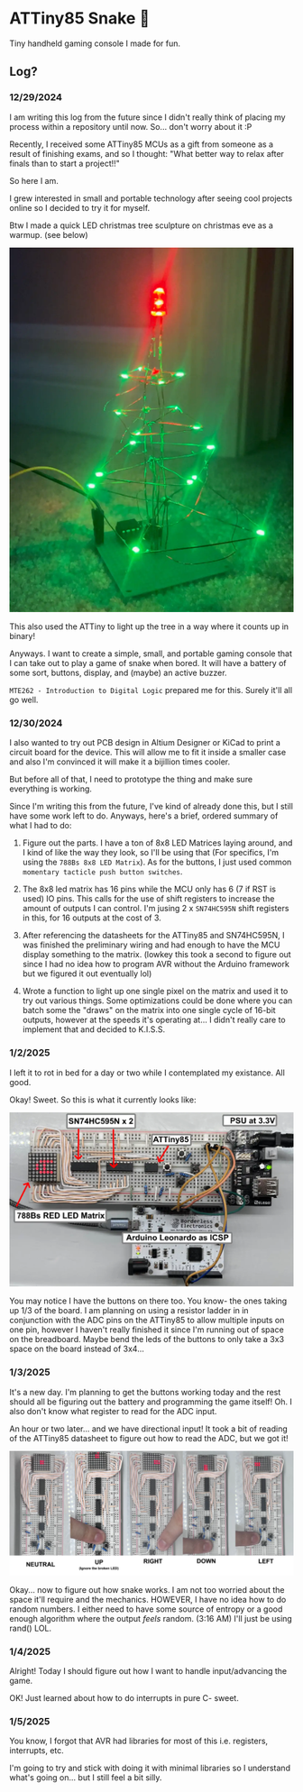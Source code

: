 # ATTiny85 Snake 🐍
Tiny handheld gaming console I made for fun.
## Log?
### 12/29/2024
I am writing this log from the future since I didn't really think of placing my process within a repository until now. So... don't worry about it :P

Recently, I received some ATTiny85 MCUs as a gift from someone as a result of finishing exams, and so I thought: "What better way to relax after finals than to start a project!!"

So here I am.

I grew interested in small and portable technology after seeing cool projects online so I decided to try it for myself.

Btw I made a quick LED christmas tree sculpture on christmas eve as a warmup. (see below)

![Super awesome and cool christmas tree 100%](./media/led_christmas_tree.webp)

This also used the ATTiny to light up the tree in a way where it counts up in binary!

Anyways. I want to create a simple, small, and portable gaming console that I can take out to play a game of snake when bored. It will have a battery of some sort, buttons, display, and (maybe) an active buzzer.

`MTE262 - Introduction to Digital Logic` prepared me for this. Surely it'll all go well.

### 12/30/2024
I also wanted to try out PCB design in Altium Designer or KiCad to print a circuit board for the device. This will allow me to fit it inside a smaller case and also I'm convinced it will make it a bijillion times cooler.

But before all of that, I need to prototype the thing and make sure everything is working.

Since I'm writing this from the future, I've kind of already done this, but I still have some work left to do. Anyways, here's a brief, ordered summary of what I had to do:

1. Figure out the parts. I have a ton of 8x8 LED Matrices laying around, and I kind of like the way they look, so I'll be using that (For specifics, I'm using the `788Bs 8x8 LED Matrix`). As for the buttons, I just used common `momentary tacticle push button switches`.

2. The 8x8 led matrix has 16 pins while the MCU only has 6 (7 if RST is used) IO pins. This calls for the use of shift registers to increase the amount of outputs I can control. I'm jusing 2 x `SN74HC595N` shift registers in this, for 16 outputs at the cost of 3.

3. After referencing the datasheets for the ATTiny85 and SN74HC595N, I was finished the preliminary wiring and had enough to have the MCU display something to the matrix. (lowkey this took a second to figure out since I had no idea how to program AVR without the Arduino framework but we figured it out eventually lol)

4. Wrote a function to light up one single pixel on the matrix and used it to try out various things. Some optimizations could be done where you can batch some the "draws" on the matrix into one single cycle of 16-bit outputs, however at the speeds it's operating at... I didn't really care to implement that and decided to K.I.S.S.

### 1/2/2025

I left it to rot in bed for a day or two while I contemplated my existance. All good.

Okay! Sweet. So this is what it currently looks like:

![kind of garbage diagram](./media/fig_1.webp)

You may notice I have the buttons on there too. You know- the ones taking up 1/3 of the board. I am planning on using a resistor ladder in in conjunction with the ADC pins on the ATTiny85 to allow multiple inputs on one pin, however I haven't really finished it since I'm running out of space on the breadboard. Maybe bend the leds of the buttons to only take a 3x3 space on the board instead of 3x4...

### 1/3/2025

It's a new day. I'm planning to get the buttons working today and the rest should all be figuring out the battery and programming the game itself! Oh. I also don't know what register to read for the ADC input. 

An hour or two later... and we have directional input! It took a bit of reading of the ATTiny85 datasheet to figure out how to read the ADC, but we got it!

![working buttons](./media/fig_2.webp)

Okay... now to figure out how snake works. I am not too worried about the space it'll require and the mechanics. HOWEVER, I have no idea how to do random numbers. I either need to have some source of entropy or a good enough algorithm where the output *feels* random. (3:16 AM) I'll just be using rand() LOL.

### 1/4/2025

Alright! Today I should figure out how I want to handle input/advancing the game.

OK! Just learned about how to do interrupts in pure C- sweet. 

### 1/5/2025

You know, I forgot that AVR had libraries for most of this i.e. registers, interrupts, etc.

I'm going to try and stick with doing it with minimal libraries so I understand what's going on... but I still feel a bit silly.
